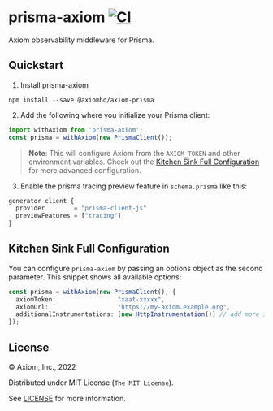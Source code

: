 # prisma-axiom [![CI](https://github.com/axiomhq/prisma-axiom/actions/workflows/ci.yml/badge.svg)](https://github.com/axiomhq/prisma-axiom/actions/workflows/ci.yml)

Axiom observability middleware for Prisma.

## Quickstart

1. Install prisma-axiom

```shell
npm install --save @axiomhq/axiom-prisma
```

2. Add the following where you initialize your Prisma client:

```ts
import withAxiom from 'prisma-axiom';
const prisma = withAxiom(new PrismaClient());
```

> **Note**: This will configure Axiom from the `AXIOM_TOKEN` and other 
> environment variables. Check out the
> [Kitchen Sink Full Configuration](#kitchen-sink-full-configuration) for more
> advanced configuration.

3. Enable the prisma tracing preview feature in `schema.prisma` like this:

```js
generator client {
  provider        = "prisma-client-js"
  previewFeatures = ["tracing"]
}
```

## Kitchen Sink Full Configuration

You can configure `prisma-axiom` by passing an options object as the second
parameter.
This snippet shows all available options:

```ts
const prisma = withAxiom(new PrismaClient(), {
  axiomToken:                 "xaat-xxxxx",
  axiomUrl:                   "https://my-axiom.example.org",
  additionalInstrumentations: [new HttpInstrumentation()] // add more instrumentations to the tracing setup
});
```

## License

&copy; Axiom, Inc., 2022

Distributed under MIT License (`The MIT License`).

See [LICENSE](LICENSE) for more information.
